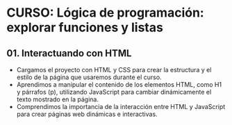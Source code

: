 # CURSO: Lógica de programación: explorar funciones y listas

## 01. Interactuando con HTML

- Cargamos el proyecto con HTML y CSS para crear la estructura y el estilo de la página que usaremos durante el curso.
- Aprendimos a manipular el contenido de los elementos HTML, como H1 y párrafos (p), utilizando JavaScript para cambiar dinámicamente el texto mostrado en la página.
- Comprendimos la importancia de la interacción entre HTML y JavaScript para crear páginas web dinámicas e interactivas.
